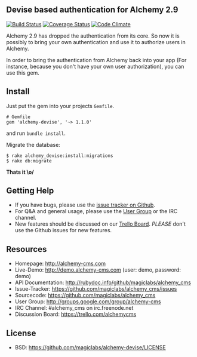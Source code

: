 ## Devise based authentication for Alchemy 2.9

[![Build Status](https://secure.travis-ci.org/magiclabs/alchemy_devise.png?branch=1.1-stable)](http://travis-ci.org/magiclabs/alchemy_devise) [![Coverage Status](https://coveralls.io/repos/magiclabs/alchemy-devise/badge.png)](https://coveralls.io/r/magiclabs/alchemy-devise) [![Code Climate](https://codeclimate.com/github/magiclabs/alchemy-devise.png)](https://codeclimate.com/github/magiclabs/alchemy-devise)

Alchemy 2.9 has dropped the authentication from its core. So now it is possibly to bring your own authentication and use it to authorize users in Alchemy.

In order to bring the authentication from Alchemy back into your app (For instance, because you don't have your own user authorization), you can use this gem.

## Install

Just put the gem into your projects `Gemfile`.

~~~
# Gemfile
gem 'alchemy-devise', '~> 1.1.0'
~~~

and run `bundle install`.

Migrate the database:

~~~
$ rake alchemy_devise:install:migrations
$ rake db:migrate
~~~

**Thats it \o/**


Getting Help
------------

* If you have bugs, please use the [issue tracker on Github](https://github.com/magiclabs/alchemy-devise/issues).
* For Q&A and general usage, please use the [User Group](http://groups.google.com/group/alchemy-cms) or the IRC channel.
* New features should be discussed on our [Trello Board](https://trello.com/alchemycms). *PLEASE* don't use the Github issues for new features.

Resources
---------

* Homepage: <http://alchemy-cms.com>
* Live-Demo: <http://demo.alchemy-cms.com> (user: demo, password: demo)
* API Documentation: <http://rubydoc.info/github/magiclabs/alchemy_cms>
* Issue-Tracker: <https://github.com/magiclabs/alchemy_cms/issues>
* Sourcecode: <https://github.com/magiclabs/alchemy_cms>
* User Group: <http://groups.google.com/group/alchemy-cms>
* IRC Channel: #alchemy_cms on irc.freenode.net
* Discussion Board: <https://trello.com/alchemycms>

License
-------

* BSD: <https://github.com/magiclabs/alchemy-devise/LICENSE>
